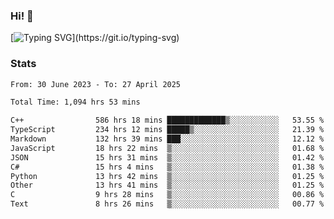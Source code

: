 ### Hi!  👋

[![Typing SVG](https://readme-typing-svg.herokuapp.com?font=Fira+Code&pause=1000&width=435&lines=Hello!+I'm+Texiwustion.)](https://git.io/typing-svg)

### Stats

<!--START_SECTION:waka-->

```txt
From: 30 June 2023 - To: 27 April 2025

Total Time: 1,094 hrs 53 mins

C++                586 hrs 18 mins █████████████▒░░░░░░░░░░░   53.55 %
TypeScript         234 hrs 12 mins █████▒░░░░░░░░░░░░░░░░░░░   21.39 %
Markdown           132 hrs 39 mins ███░░░░░░░░░░░░░░░░░░░░░░   12.12 %
JavaScript         18 hrs 22 mins  ▒░░░░░░░░░░░░░░░░░░░░░░░░   01.68 %
JSON               15 hrs 31 mins  ▒░░░░░░░░░░░░░░░░░░░░░░░░   01.42 %
C#                 15 hrs 4 mins   ▒░░░░░░░░░░░░░░░░░░░░░░░░   01.38 %
Python             13 hrs 42 mins  ▒░░░░░░░░░░░░░░░░░░░░░░░░   01.25 %
Other              13 hrs 41 mins  ▒░░░░░░░░░░░░░░░░░░░░░░░░   01.25 %
C                  9 hrs 28 mins   ▒░░░░░░░░░░░░░░░░░░░░░░░░   00.86 %
Text               8 hrs 26 mins   ▒░░░░░░░░░░░░░░░░░░░░░░░░   00.77 %
```

<!--END_SECTION:waka-->

